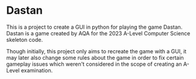 # Dastan
 This is a project to create a GUI in python for playing the game Dastan.
 Dastan is a game created by AQA for the 2023 A-Level Computer Science skeleton code.
 
 Though initially, this project only aims to recreate the game with a GUI, it may later also change some rules about the game in order to fix certain gameplay issues which weren't considered in the scope of creating an A-Level examination.
